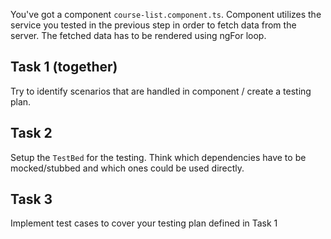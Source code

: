 You've got a component `course-list.component.ts`. Component utilizes the service you tested in the previous step in order to fetch data from the server. The fetched data has to be rendered using ngFor loop.

## Task 1 (together)

Try to identify scenarios that are handled in component / create a testing plan.

## Task 2

Setup the `TestBed` for the testing. Think which dependencies have to be mocked/stubbed and which ones could be used directly.

## Task 3

Implement test cases to cover your testing plan defined in Task 1
